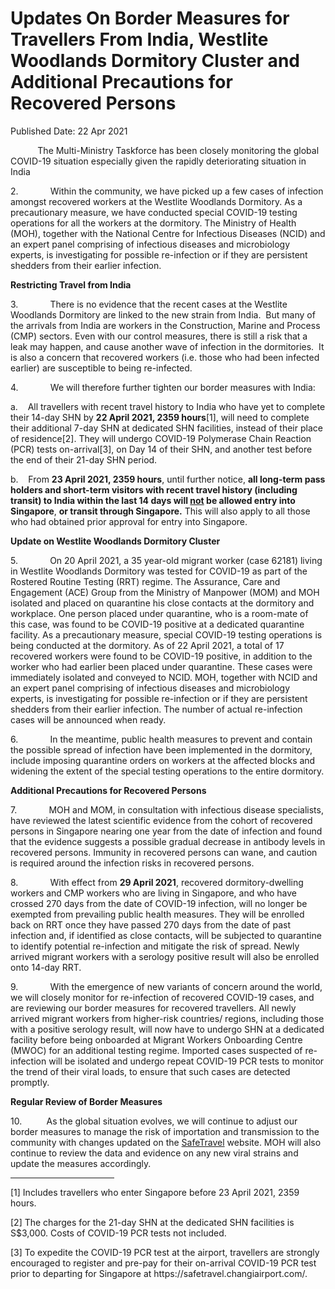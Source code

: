 <html>
    <meta http-equiv="Content-Type" content="text/html; charset=utf-8"/>
    <meta charset="utf-8"/>
    <title>Updates On Border Measures for Travellers From India, Westlite Woodlands Dormitory Cluster and Additional Precautions for Recovered Persons</title>
    <body><h1>Updates On Border Measures for Travellers From India, Westlite Woodlands Dormitory Cluster and Additional Precautions for Recovered Persons</h1>
    <p>Published Date: 22 Apr 2021</p> <p>&nbsp; &nbsp; &nbsp; &nbsp; &nbsp; &nbsp;The Multi-Ministry Taskforce has been closely monitoring the global COVID-19 situation especially given the rapidly deteriorating situation in India</p><p>2.&nbsp;&nbsp;&nbsp;&nbsp;&nbsp;&nbsp;&nbsp;&nbsp;&nbsp;&nbsp;&nbsp;&nbsp; Within the community, we have picked up a few cases of infection amongst recovered workers at the Westlite Woodlands Dormitory. As a precautionary measure, we have conducted special COVID-19 testing operations for all the workers at the dormitory. The Ministry of Health (MOH), together with the National Centre for Infectious Diseases (NCID) and an expert panel comprising of infectious diseases and microbiology experts, is&nbsp;investigating for possible re-infection or if they are persistent shedders from their earlier infection.</p><p><strong>Restricting Travel from India</strong></p><p>3.&nbsp;&nbsp;&nbsp;&nbsp;&nbsp;&nbsp;&nbsp;&nbsp;&nbsp;&nbsp;&nbsp;&nbsp; There is no evidence that the recent cases at the Westlite Woodlands Dormitory are linked to the new strain from India.&nbsp; But many of the arrivals from India are workers in the Construction, Marine and Process (CMP) sectors. Even with our control measures, there is still a risk that a leak may happen, and cause another wave of infection in the dormitories.&nbsp; It is also a concern that recovered workers (i.e. those who had been infected earlier) are susceptible to being re-infected.</p><p>4.&nbsp;&nbsp;&nbsp;&nbsp;&nbsp;&nbsp;&nbsp;&nbsp;&nbsp;&nbsp;&nbsp;&nbsp; We will therefore further tighten our border measures with India:</p><p>a.&nbsp;&nbsp;&nbsp; All travellers with recent travel history to India who have yet to complete their 14-day SHN by <strong>22 April 2021, 2359 hours</strong>[1], will need to complete their additional 7-day SHN at dedicated SHN facilities, instead of their place of residence[2]. They will undergo COVID-19 Polymerase Chain Reaction (PCR) tests on-arrival[3], on Day 14 of their SHN, and another test before the end of their 21-day SHN period.</p><p>b.&nbsp;&nbsp;&nbsp; From <strong>23 April 2021, 2359 hours</strong>, until further notice, <strong>all long-term pass holders and short-term visitors with recent travel history (including transit) to India within the last 14 days will <u>not</u> be allowed entry into Singapore</strong>, <strong>or transit through Singapore.</strong> This will also apply to all those who had obtained prior approval for entry into Singapore.</p><p><strong>Update on Westlite Woodlands Dormitory Cluster</strong></p><p>5.&nbsp;&nbsp;&nbsp;&nbsp;&nbsp;&nbsp;&nbsp;&nbsp;&nbsp;&nbsp;&nbsp;&nbsp; On 20 April 2021, a 35 year-old migrant worker (case 62181) living in Westlite Woodlands Dormitory was tested for COVID-19 as part of the Rostered Routine Testing (RRT) regime. The Assurance, Care and Engagement (ACE) Group from the Ministry of Manpower (MOM) and MOH isolated and placed on quarantine his close contacts at the dormitory and workplace. One person placed under quarantine, who is a room-mate of this case, was found to be COVID-19 positive at a dedicated quarantine facility. As a precautionary measure, special COVID-19 testing operations is being conducted at the dormitory. As of 22 April 2021, a total of 17 recovered workers were found to be COVID-19 positive, in addition to the worker who had earlier been placed under quarantine. These cases were immediately isolated and conveyed to NCID. MOH, together with NCID and an expert panel comprising of infectious diseases and microbiology experts, is&nbsp;investigating for possible re-infection or if they are persistent shedders from their earlier infection. The number of actual re-infection cases will be announced when ready.</p><p>6.&nbsp;&nbsp;&nbsp;&nbsp;&nbsp;&nbsp;&nbsp;&nbsp;&nbsp;&nbsp;&nbsp;&nbsp; In the meantime, public health measures to prevent and contain the possible spread of infection have been implemented in the dormitory, include imposing quarantine orders on workers at the affected blocks and widening the extent of the special testing operations to the entire dormitory.</p><p><strong>Additional Precautions for Recovered Persons</strong></p><p>7.&nbsp;&nbsp;&nbsp;&nbsp;&nbsp;&nbsp;&nbsp;&nbsp;&nbsp;&nbsp;&nbsp;&nbsp; MOH and MOM, in consultation with infectious disease specialists, have reviewed the latest scientific evidence from the cohort of recovered persons in Singapore nearing one year from the date of infection and found that the evidence suggests a possible gradual decrease in antibody levels in recovered persons. Immunity in recovered persons can wane, and caution is required around the infection risks in recovered persons.</p><p>8.&nbsp;&nbsp;&nbsp;&nbsp;&nbsp;&nbsp;&nbsp;&nbsp;&nbsp;&nbsp;&nbsp;&nbsp; With effect from <strong>29 April 2021</strong>, recovered dormitory-dwelling workers and CMP workers who are living in Singapore, and who have crossed 270 days from the date of COVID-19 infection, will no longer be exempted from prevailing public health measures. They will be enrolled back on RRT once they have passed 270 days from the date of past infection and, if identified as close contacts, will be subjected to quarantine to identify potential re-infection and mitigate the risk of spread. Newly arrived migrant workers with a serology positive result will also be enrolled onto 14-day RRT.</p><p>9.&nbsp;&nbsp;&nbsp;&nbsp;&nbsp;&nbsp;&nbsp;&nbsp;&nbsp;&nbsp;&nbsp;&nbsp; With the emergence of new variants of concern around the world, we will closely monitor for re-infection of recovered COVID-19 cases, and are reviewing our border measures for recovered travellers. All newly arrived migrant workers from higher-risk countries/ regions, including those with a positive serology result, will now have to undergo SHN at a dedicated facility before being onboarded at Migrant Workers Onboarding Centre (MWOC) for an additional testing regime. Imported cases suspected of re-infection will be isolated and undergo repeat COVID-19 PCR tests to monitor the trend of their viral loads, to ensure that such cases are detected promptly.</p><p><strong>Regular Review of Border Measures&nbsp; &nbsp; &nbsp; &nbsp; &nbsp; &nbsp; &nbsp; &nbsp;</strong></p><p>10.&nbsp;&nbsp;&nbsp;&nbsp;&nbsp;&nbsp;&nbsp;&nbsp;&nbsp; As the global situation evolves, we will continue to adjust our border measures to manage the risk of importation and transmission to the community with changes updated on the <a href="http://safetravel.ica.gov.sg/">SafeTravel</a> website. MOH will also continue to review the data and evidence on any new viral strains and update the measures accordingly.</p><div><hr align="left" size="1" width="33%"><div id="ftn1"><p>[1] Includes travellers who enter Singapore before 23 April 2021, 2359 hours.</p></div><div id="ftn2"><p>[2] The charges for the 21-day SHN at the dedicated SHN facilities is S$3,000. Costs of COVID-19 PCR tests not included.</p></div><div id="ftn3"><p>[3] To expedite the COVID-19 PCR test at the airport, travellers are strongly encouraged to register and pre-pay for their on-arrival COVID-19 PCR test prior to departing for Singapore at https://safetravel.changiairport.com/.</p></div></div></body>
</html>